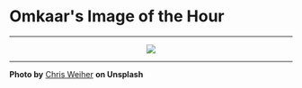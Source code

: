 # Omkaar's Image of the Hour

---

<div align="center">

<a href="https://unsplash.com/photos/people-walk-through-a-tunnel-towards-bright-light-SL5dYCFCgeE">
  <img src="https://images.unsplash.com/photo-1750837496753-d223cfc91fd7?crop=entropy&cs=tinysrgb&fit=max&fm=jpg&ixid=M3w3NjA2Nzh8MHwxfHJhbmRvbXx8fHx8fHx8fDE3NTI2NDIwMDB8&ixlib=rb-4.1.0&q=80&w=1080" style="max-width:100%; height:auto;">
</a>



</div>

---

**Photo by** [Chris Weiher](https://unsplash.com/@chrisvomradio) **on Unsplash**
